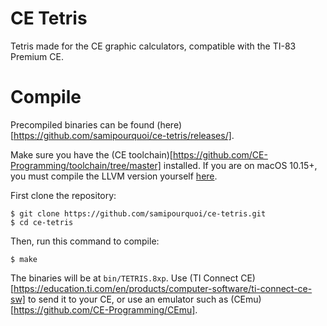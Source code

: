 # CE Tetris

Tetris made for the CE graphic calculators, compatible with the TI-83 Premium CE.

# Compile

Precompiled binaries can be found (here)[https://github.com/samipourquoi/ce-tetris/releases/].

Make sure you have the (CE toolchain)[https://github.com/CE-Programming/toolchain/tree/master] installed. If you are on macOS 10.15+, you must compile the LLVM version yourself [here](https://github.com/CE-Programming/toolchain/wiki/Building-the-toolchain#building-the-llvm-branch).

First clone the repository:
```shell
$ git clone https://github.com/samipourquoi/ce-tetris.git
$ cd ce-tetris
```

Then, run this command to compile:
```shell
$ make
```

The binaries will be at `bin/TETRIS.8xp`. Use (TI Connect CE)[https://education.ti.com/en/products/computer-software/ti-connect-ce-sw] to send it to your CE, or use an emulator such as (CEmu)[https://github.com/CE-Programming/CEmu].
